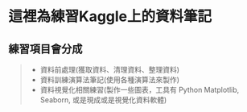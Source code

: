 # 這裡為練習Kaggle上的資料筆記
## 練習項目會分成
> * 資料前處理(獲取資料、清理資料、整理資料)
> * 資料訓練演算法筆記(使用各種演算法來製作)
> * 資料視覺化相關練習(製作一些圖表，工具有 Python Matplotlib, Seaborn, 或是現成或是視覺化資料軟體)

